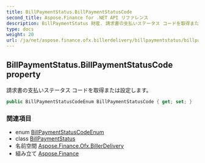 ```yaml
---
title: BillPaymentStatus.BillPaymentStatusCode
second_title: Aspose.Finance for .NET API リファレンス
description: BillPaymentStatus 財産. 請求書の支払いステータス コードを取得または設定します
type: docs
weight: 20
url: /ja/net/aspose.finance.ofx.billerdelivery/billpaymentstatus/billpaymentstatuscode/
---
```

## BillPaymentStatus.BillPaymentStatusCode property

請求書の支払いステータス コードを取得または設定します。

```csharp
public BillPaymentStatusCodeEnum BillPaymentStatusCode { get; set; }
```

### 関連項目

* enum [BillPaymentStatusCodeEnum](../../billpaymentstatuscodeenum/)
* class [BillPaymentStatus](../)
* 名前空間 [Aspose.Finance.Ofx.BillerDelivery](../../billpaymentstatus/)
* 組み立て [Aspose.Finance](../../../)


